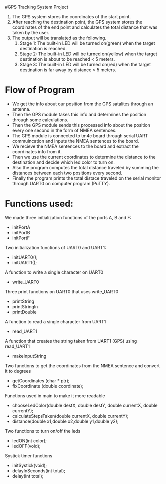 #GPS Tracking System Project

1. The GPS system stores the coordinates of the start point.
2. After reaching the destination point, the GPS system stores the coordinates
   of the end point and calculates the total distance that was taken by the user.
3. The output will be translated as the following.
   1. Stage 1: The built-in LED will be turned on(green) when the target
      destination is reached.
   2. Stage 2: The built-in LED will be turned on(yellow) when the target
      destination is about to be reached < 5 meters.
   3. Stage 3: The built-in LED will be turned on(red) when the target
      destination is far away by distance > 5 meters.

# Flow of Program

* We get the info about our position from the GPS satalites through an antenna.
* Then the GPS module takes this info and determines the position through some calculations.
* Then the GPS module sends this processed info about the position every one second in the form of NMEA sentences.
* The GPS module is connected to tm4c board through serial UART commuincation and inputs the NMEA sentences to the board.
* We recieve the NMEA sentences to the board and extract the coordinates info from it.
* Then we  use the current coordinates to determine the distance to the destination and decide which led color to turn on.
* Also the program computes the total distance traveled by summing the distances between each two positions every second.
* Finally the program prints the total distace traveled on the serial monitor through UART0 on computer program (PuTTY).

# Functions used:

We made three initialization functions of the ports A, B and F:

* initPortA
* initPortB
* initPortF

Two initialization functions of UART0 and UART1: 

* initUART0();
* initUART1();

A function to write a single character on UART0

* write_UART0

Three print functions on UART0 that uses write_UART0

* printString
* printStringln
* printDouble

A function to read a single character from UART1

* read_UART1

A function that creates the string taken from UART1 (GPS) using read_UART1

* makeInputString

Two functions to get the coordinates from the NMEA sentence and convert it to degrees

* getCoordinates (char * ptr);
* fixCoordinate (double coordinate);

Functions used in main to make it more readable

* chooseLedColor(double destX, double destY, double currentX, double currentY);
* calculateStepsTaken(double currentX, double currentY);
* distance(double x1,double x2,double y1,double y2);

Two functions to turn on/off the leds

* ledON(int color);
* ledOFF(void);

Systick timer functions

* initSystick(void);
* delayInSeconds(int total);
* delay(int total);
